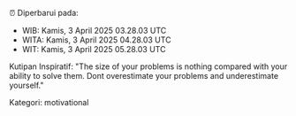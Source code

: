 ⏰ Diperbarui pada:
- WIB: Kamis, 3 April 2025 03.28.03 UTC
- WITA: Kamis, 3 April 2025 04.28.03 UTC
- WIT: Kamis, 3 April 2025 05.28.03 UTC

Kutipan Inspiratif:
"The size of your problems is nothing compared with your ability to solve them. Dont overestimate your problems and underestimate yourself."


Kategori: motivational

